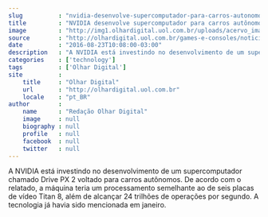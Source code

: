 ```yaml
---
slug          : "nvidia-desenvolve-supercomputador-para-carros-autonomos"
title         : "NVIDIA desenvolve supercomputador para carros autônomos"
image         : "http://img1.olhardigital.uol.com.br/uploads/acervo_imagens/2016/08/20160823101819_660_420.jpg"
source        : "http://olhardigital.uol.com.br/games-e-consoles/noticia/nvidia-desenvolve-supercomputador-para-carros-autonomos/61464"
date          : "2016-08-23T10:08:00-03:00"
description   : "A NVIDIA está investindo no desenvolvimento de um supercomputador chamado Drive PX 2 voltado para carros autônomos. De acordo com o relatado, a máquina teria um processamento semelhante ao de seis placas de vídeo Titan 8, além de alcançar 24 trilhões de operações por segundo. A tecnologia já havia sido mencionada em janeiro."
categories    : ['technology']
tags          : ['Olhar Digital']
site          :
    title     : "Olhar Digital"
    url       : "http://olhardigital.uol.com.br"
    locale    : "pt_BR"
author        :
    name      : "Redação Olhar Digital"
    image     : null
    biography : null
    profile   : null
    facebook  : null
    twitter   : null
---
```


A NVIDIA está investindo no desenvolvimento de um supercomputador chamado Drive PX 2 voltado para carros autônomos. De acordo com o relatado, a máquina teria um processamento semelhante ao de seis placas de vídeo Titan 8, além de alcançar 24 trilhões de operações por segundo. A tecnologia já havia sido mencionada em janeiro.
